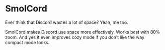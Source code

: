 # SmolCord

Ever think that Discord wastes a lot of space? Yeah, me too.

SmolCord makes Discord use space more effectively. Works best with 80% zoom. And yes it even improves cozy mode if you don’t like the way compact mode looks.